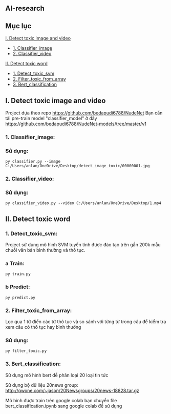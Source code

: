 ## AI-research
## Mục lục
[I. Detect toxic image and video](#I)
- [1. Classifier_image](#classifier_image)
- [2. Classifier_video](#classifier_video)

[II. Detect toxic word](#II)
- [1. Detect_toxic_svm](#detect_toxic_svm)
- [2. Filter_toxic_from_array](#filter_toxic_from_array)
- [3. Bert_classification](#bert_classification)

<a name="I"></a>
## I. Detect toxic image and video
Project dựa theo repo https://github.com/bedapudi6788/NudeNet
Bạn cần tải pre-train model "classifier_model" ở đây https://github.com/bedapudi6788/NudeNet-models/tree/master/v1
<a name="classifier_image"></a>
### 1. Classifier_image:
### Sử dụng:
```
py classifier.py --image C:/Users/anlan/OneDrive/Desktop/detect_image_toxic/00000001.jpg
```
<a name="classifier_video"></a>
### 2. Classifier_video:
### Sử dụng:
```
py classifier_video.py --video C:/Users/anlan/OneDrive/Desktop/1.mp4
```

<a name="II"></a>
## II. Detect toxic word

<a name="detect_toxic_svm"></a>
### 1. Detect_toxic_svm:
Project sử dụng mô hình SVM tuyến tính được đào tạo trên gần 200k mẫu chuỗi văn bản bình thường và thô tục.
### a Train:
```
py train.py
```
### b Predict:
```
py predict.py
```

<a name="filter_toxic_from_array"></a>
### 2. Filter_toxic_from_array:
Lọc qua 1 từ điển các từ thô tục và so sánh với từng từ trong câu để kiểm tra xem câu có thô tục hay bình thường
### Sử dụng:
```
py filter_toxic.py
```

<a name="bert_classification"></a>
### 3. Bert_classification:

Sử dụng mô hình bert để phân loại 20 loại tin tức

Sử dụng bộ dữ liệu 20news group: http://qwone.com/~jason/20Newsgroups/20news-18828.tar.gz

Mô hình được train trên google colab bạn chuyển file bert_classification.ipynb sang google colab để sử dụng
